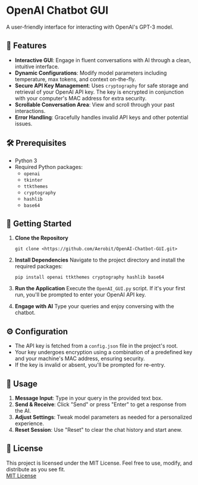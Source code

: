 # OpenAI Chatbot GUI

A user-friendly interface for interacting with OpenAI's GPT-3 model.

## 🌟 Features

- **Interactive GUI**: Engage in fluent conversations with AI through a clean, intuitive interface.
- **Dynamic Configurations**: Modify model parameters including temperature, max tokens, and context on-the-fly.
- **Secure API Key Management**: Uses `cryptography` for safe storage and retrieval of your OpenAI API key. The key is encrypted in conjunction with your computer's MAC address for extra security.
- **Scrollable Conversation Area**: View and scroll through your past interactions.
- **Error Handling**: Gracefully handles invalid API keys and other potential issues.

## 🛠 Prerequisites

- Python 3
- Required Python packages:
  - `openai`
  - `tkinter`
  - `ttkthemes`
  - `cryptography`
  - `hashlib`
  - `base64`

## 🚀 Getting Started

1. **Clone the Repository**
   ```shell
   git clone <https://github.com/Aerobit/OpenAI-Chatbot-GUI.git>
   ```

2. **Install Dependencies**
   Navigate to the project directory and install the required packages:
   ```shell
   pip install openai ttkthemes cryptography hashlib base64
   ```

3. **Run the Application**
   Execute the `OpenAI_GUI.py` script. If it's your first run, you'll be prompted to enter your OpenAI API key.

4. **Engage with AI**
   Type your queries and enjoy conversing with the chatbot.

## ⚙ Configuration

- The API key is fetched from a `config.json` file in the project's root.
- Your key undergoes encryption using a combination of a predefined key and your machine's MAC address, ensuring security.
- If the key is invalid or absent, you'll be prompted for re-entry.

## 📖 Usage

1. **Message Input**: Type in your query in the provided text box.
2. **Send & Receive**: Click "Send" or press "Enter" to get a response from the AI.
3. **Adjust Settings**: Tweak model parameters as needed for a personalized experience.
4. **Reset Session**: Use "Reset" to clear the chat history and start anew.

## 📜 License

This project is licensed under the MIT License. Feel free to use, modify, and distribute as you see fit.  
[MIT License](https://choosealicense.com/licenses/mit/)
